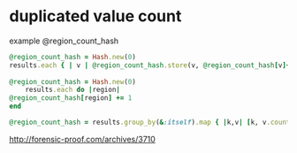 # duplicated value count

example @region_count_hash

```ruby
@region_count_hash = Hash.new(0)
results.each { | v | @region_count_hash.store(v, @region_count_hash[v]+1) }
        
@region_count_hash = Hash.new(0)
	results.each do |region|
@region_count_hash[region] += 1
end

@region_count_hash = results.group_by(&:itself).map { |k,v| [k, v.count] }.to_h
```





http://forensic-proof.com/archives/3710